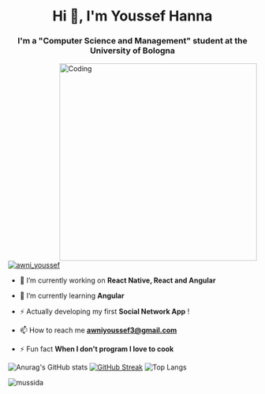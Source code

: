 <h1 align="center">Hi 👋, I'm Youssef Hanna</h1>
<h3 align="center">I'm a "Computer Science and Management" student at the University of Bologna</h3>
<img align="right" alt="Coding" width="400" src="https://i.pinimg.com/originals/e4/26/70/e426702edf874b181aced1e2fa5c6cde.gif">


<p align="left"> <a href="https://twitter.com/awni_youssef" target="blank"><img src="https://img.shields.io/twitter/follow/awni_youssef?logo=twitter&style=for-the-badge" alt="awni_youssef" /></a> </p>

- 🔭 I’m currently working on **React Native, React and Angular**

- 🌱 I’m currently learning **Angular**

- ⚡ Actually developing my first **Social Network App** !

- 📫 How to reach me **awniyoussef3@gmail.com**

- ⚡ Fun fact **When I don't program I love to cook**


![Anurag's GitHub stats](https://github-readme-stats.vercel.app/api?username=mussida&show_icons=true&theme=tokyonight)
[![GitHub Streak](https://streak-stats.demolab.com/?user=mussida1&theme=dark)](https://git.io/streak-stats)
![Top Langs](https://github-readme-stats.vercel.app/api/top-langs/?username=mussida&layout=compact)
<p><img align="center" src="https://github-readme-streak-stats.herokuapp.com/?user=mussida&" alt="mussida" /></p>
